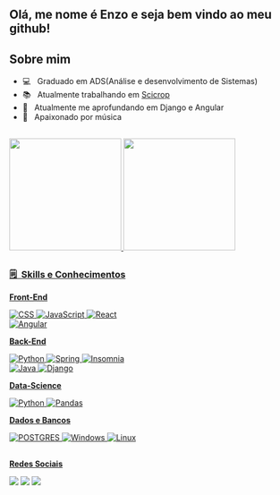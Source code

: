 ## Olá, me nome é Enzo e seja bem vindo ao meu github!
## Sobre mim

- 💻 &nbsp; Graduado em ADS(Análise e desenvolvimento de Sistemas)
- 📚 &nbsp; Atualmente trabalhando em <a href="https://scicrop.com/en/home-en/">Scicrop</a>
- 🌱 &nbsp; Atualmente me aprofundando em Django e Angular
- 🎵 &nbsp; Apaixonado por música
##
<div align="left">
  <a href="https://github.com/EnzoFerreira">
  <img height="200em" src="https://github-readme-stats.vercel.app/api?username=enzoferreira&layout=compact&langs_count=7&theme=dark#gh-dark-mode-only"/>
  <img height="200em" src=https://github-readme-stats.vercel.app/api/top-langs/?username=enzoferreira&show_icons=true&theme=dark#gh-dark-mode-only"/>
</div>

##
 <h3> 🗒️ &nbsp;Skills e Conhecimentos </h3>

**Front-End**
  
  ![CSS](https://img.shields.io/badge/CSS-blue?style=for-the-badge&logo=CSS3&logoColor=white)
  ![JavaScript](https://img.shields.io/badge/JavaScript-323330?style=for-the-badge&logo=javascript&logoColor=F7DF1E)
  ![React](https://img.shields.io/badge/-React-blue?style=for-the-badge&logo=react&logoColor=white)           
  ![Angular](https://img.shields.io/badge/Angular-red?style=for-the-badge&logo=Angular&logoColor=white)
                                                                                                                                                
  
  **Back-End**
                                                                                                               
  ![Python](https://img.shields.io/badge/Python-3776AB?style=for-the-badge&logo=python&logoColor=white)
  ![Spring](https://img.shields.io/badge/Spring-6DB33F?style=for-the-badge&logo=spring&logoColor=white)
  ![Insomnia](https://img.shields.io/badge/-Insomnia-323330?style=for-the-badge&logo=insomnia&logoColor=007ACC)                                                              
  ![Java](https://img.shields.io/badge/Java-red?style=for-the-badge&logo=Java&logoColor=white)
  ![Django](https://img.shields.io/badge/Django-green?style=for-the-badge&logo=Django&logoColor=white)
  
                                                                                                                                                   
  **Data-Science**                                                                                                                            
                                                                                                                                                   
  ![Python](https://img.shields.io/badge/Python-3776AB?style=for-the-badge&logo=python&logoColor=white)         ![Pandas](https://img.shields.io/badge/Pandas-darkblue?style=for-the-badge&logo=Pandas&logoColor=white) 
                       
                                                                                                             
  **Dados e Bancos**                                                                                            
                                                                                                                                                   
![POSTGRES](https://img.shields.io/badge/postgresql-4169e1?style=for-the-badge&logo=postgresql&logoColor=white)
![Windows](https://img.shields.io/badge/Windows-017AD7?style=for-the-badge&logo=windows&logoColor=white)
![Linux](https://img.shields.io/badge/Linux-grey?style=for-the-badge&logo=linux&logoColor=white)                                                                                                                                                  
                                                                                                           
##
 **Redes Sociais**
<div> 
  <a href="https://instagram.com/html.ferreira" target="_blank"><img src="https://img.shields.io/badge/-Instagram-%23E4405F?style=for-the-badge&logo=instagram&logoColor=white" target="_blank"></a>
<a href = "mailto:enzoraci21@gmail.com"><img src="https://img.shields.io/badge/-Gmail-%23333?style=for-the-badge&logo=gmail&logoColor=white" target="_blank"></a>
 <a href="https://www.linkedin.com/in/enzo-raci-69a6aa215" target="_blank"><img src="https://img.shields.io/badge/-LinkedIn-%230077B5?style=for-the-badge&logo=linkedin&logoColor=white" target="_blank"></a> 
</div>
<br/>
